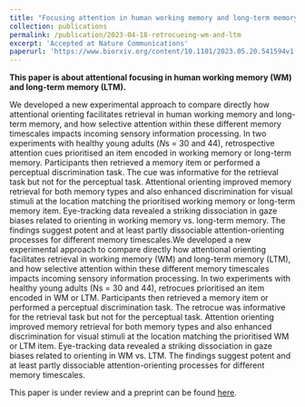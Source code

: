 ```yaml
---
title: "Focusing attention in human working memory and long-term memory: benefits through dissociable processes"
collection: publications
permalink: /publication/2023-04-18-retrocueing-wm-and-ltm
excerpt: 'Accepted at Nature Communications'
paperurl: 'https://www.biorxiv.org/content/10.1101/2023.05.20.541594v1.full'
---
```

**This paper is about attentional focusing in human working memory (WM) and long-term memory (LTM).**

We developed a new experimental approach to compare directly how attentional orienting facilitates retrieval in human working memory and long-term memory, and how selective attention within these different memory timescales impacts incoming sensory information processing. In two experiments with healthy young adults (*N*s = 30 and 44), retrospective attention cues prioritised an item encoded in working memory or long-term memory. Participants then retrieved a memory item or performed a perceptual
discrimination task. The cue was informative for the retrieval task but not for the perceptual task. Attentional orienting improved memory retrieval for both memory types and also enhanced discrimination for visual stimuli at the location matching the prioritised working memory or long-term memory item. Eye-tracking data revealed a striking dissociation in gaze biases related to orienting in working memory vs. long-term memory. The findings suggest potent and at least partly dissociable attention-orienting processes for different memory timescales.We developed a new experimental approach to compare directly how attentional orienting facilitates retrieval in working memory (WM) and long-term memory (LTM), and how selective attention within these different memory timescales impacts incoming sensory information processing. In two experiments with healthy young adults (Ns = 30 and 44), retrocues prioritised an item encoded in WM or LTM. Participants then retrieved a memory item or performed a perceptual discrimination task. The retrocue was informative for the retrieval task but not for the perceptual task. Attention orienting improved memory retrieval for both memory types and also enhanced discrimination for visual stimuli at the location matching the prioritised WM or LTM item. Eye-tracking data revealed a striking dissociation in gaze biases related to orienting in WM vs. LTM. The findings suggest potent and at least partly dissociable attention-orienting processes for different memory timescales.

This paper is under review and a preprint can be found [here](https://www.biorxiv.org/content/10.1101/2023.05.20.541594v1.full).
